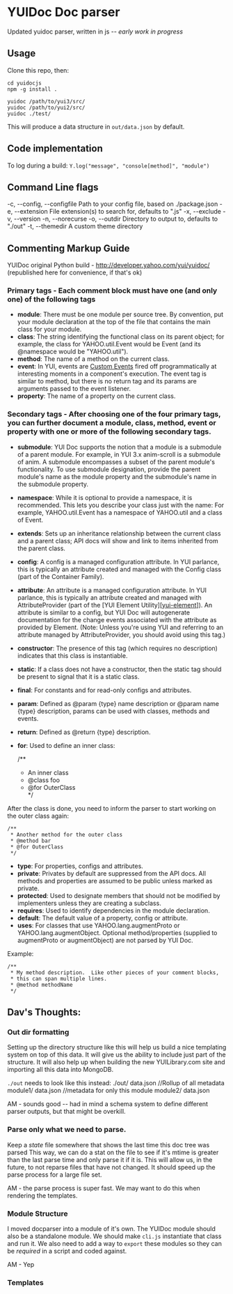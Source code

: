 [yui-customevents]: http://developer.yahoo.com/yui/event/#customevent
[yui-element]: http://developer.yahoo.com/yui/element/

# YUIDoc Doc parser

Updated yuidoc parser, written in js -- *early work in progress*

## Usage

Clone this repo, then:

    cd yuidocjs
    npm -g install .

    yuidoc /path/to/yui3/src/
    yuidoc /path/to/yui2/src/
    yuidoc ./test/

This will produce a data structure in `out/data.json` by default.

## Code implementation

To log during a build:
`Y.log("message", "console[method]", "module")`

## Command Line flags
-c, --config, --configfile     Path to your config file, based on ./package.json
-e, --extension                File extension(s) to search for, defaults to ".js"
-x, --exclude
-v, --version
-n, --norecurse
-o, --outdir                   Directory to output to, defaults to "./out"
-t, --themedir                 A custom theme directory

## Commenting Markup Guide
YUIDoc original Python build - http://developer.yahoo.com/yui/yuidoc/
(republished here for convenience, if that's ok)

### Primary tags - Each comment block must have one (and only one) of the following tags
- **module**: There must be one module per source tree. By convention, put your module declaration at the top of the file that contains the main class for your module.
- **class**: The string identifying the functional class on its parent object; for example, the class for YAHOO.util.Event would be Event (and its @namespace would be "YAHOO.util").
- **method**: The name of a method on the current class.
- **event**: In YUI, events are [Custom Events][yui-customevents] fired off programmatically at interesting moments in a component's execution. The event tag is similar to method, but there is no return tag and its params are arguments passed to the event listener.
- **property**: The name of a property on the current class.

### Secondary tags - After choosing one of the four primary tags, you can further document a module, class, method, event or property with one or more of the following secondary tags.
- **submodule**: YUI Doc supports the notion that a module is a submodule of a parent module. For example, in YUI 3.x anim-scroll is a submodule of anim. A submodule encompasses a subset of the parent module's functionality. To use submodule designation, provide the parent module's name as the module property and the submodule's name in the submodule property.
- **namespace**: While it is optional to provide a namespace, it is recommended. This lets you describe your class just with the name: For example, YAHOO.util.Event has a namespace of YAHOO.util and a class of Event.
- **extends**: Sets up an inheritance relationship between the current class and a parent class; API docs will show and link to items inherited from the parent class.
- **config**: A config is a managed configuration attribute. In YUI parlance, this is typically an attribute created and managed with the Config class (part of the Container Family).
- **attribute**: An attribute is a managed configuration attribute. In YUI parlance, this is typically an attribute created and managed with AttributeProvider (part of the [YUI Element Utility][[yui-element]]). An attribute is similar to a config, but YUI Doc will autogenerate documentation for the change events associated with the attribute as provided by Element. (Note: Unless you're using YUI and referring to an attribute managed by AttributeProvider, you should avoid using this tag.)
- **constructor**: The presence of this tag (which requires no description) indicates that this class is instantiable.
- **static**: If a class does not have a constructor, then the static tag should be present to signal that it is a static class.
- **final**: For constants and for read-only configs and attributes.
- **param**: Defined as @param {type} name description or @param name {type} description, params can be used with classes, methods and events.
- **return**: Defined as @return {type} description.
- **for**:  Used to define an inner class:

	/**
	 * An inner class  
	 * @class foo  
	 * @for OuterClass  
	 */
	
After the class is done, you need to inform the parser to start working on the outer class again:

	/**  
	 * Another method for the outer class  
	 * @method bar  
	 * @for OuterClass  
	 */

- **type**: For properties, configs and attributes.
- **private**: Privates by default are suppressed from the API docs. All methods and properties are assumed to be public unless marked as private.
- **protected**: Used to designate members that should not be modified by implementers unless they are creating a subclass.
- **requires**: Used to identify dependencies in the module declaration.
- **default**: The default value of a property, config or attribute.
- **uses**: For classes that use YAHOO.lang.augmentProto or YAHOO.lang.augmentObject. Optional method/properties (supplied to augmentProto or augmentObject) are not parsed by YUI Doc.

Example:  

	/**
	 * My method description.  Like other pieces of your comment blocks, 
	 * this can span multiple lines.
	 * @method methodName
	 */

## Dav's Thoughts:

### Out dir formatting

Setting up the directory structure like this will help us build a nice templating system on
top of this data. It will give us the ability to include just part of the structure. It will
also help up when building the new YUILibrary.com site and importing all this data into MongoDB.

`./out` needs to look like this instead:
    ./out/
        data.json //Rollup of all metadata
        module1/
            data.json //metadata for only this module
        module2/
            data.json

AM - sounds good -- had in mind a schema system to define different parser outputs, but
that might be overkill.

### Parse only what we need to parse.

Keep a *state* file somewhere that shows the last time this doc tree was parsed
This way, we can do a stat on the file to see if it's mtime is greater than the
last parse time and only parse it if it is. This will allow us, in the future, to not reparse files
that have not changed. It should speed up the parse process for a large file set.

AM - the parse process is super fast.  We may want to do this when rendering
the templates.

### Module Structure

I moved docparser into a module of it's own. The YUIDoc module should also be a standalone module.
We should make `cli.js` instantiate that class and run it. We also need to add a way to `export`
these modules so they can be *required* in a script and coded against.

AM - Yep

### Templates

